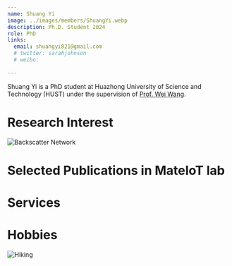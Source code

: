 ```yaml
---
name: Shuang Yi
image: ../images/members/ShuangYi.webp
description: Ph.D. Student 2024
role: PhD
links:
  email: shuangyi821@gmail.com
  # twitter: sarahjohnson
  # weibo:
  
---
```


Shuang Yi is a PhD student at Huazhong University of Science and Technology (HUST) under the supervision of [Prof. Wei Wang](https://eic.hust.edu.cn/professor/wangwei/index.html). 

Research Interest
======
![Backscatter Network](https://www.researchgate.net/profile/Joshua-Smith-94/publication/262411741/figure/fig5/AS:668631771926531@1536425645208/Ambient-Backscatter-Communication-between-two-battery-free-devices-One-such-device.png)  


Selected Publications in MateIoT lab
======


Services
======


Hobbies
======
![Hiking](https://cdn.britannica.com/94/125794-050-FB09B3F4/Hikers-Gore-Range-Mountains-Denver.webp?w=400&h=300&c=crop) 